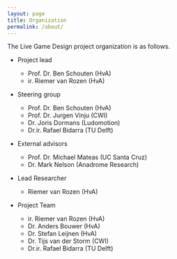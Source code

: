 ```yaml
---
layout: page
title: Organization
permalink: /about/
---
```

The Live Game Design project organization is as follows.

* Project lead
  * Prof. Dr. Ben Schouten (HvA)
  * ir. Riemer van Rozen (HvA)

* Steering group
  * Prof. Dr. Ben Schouten (HvA)
  * Prof. Dr. Jurgen Vinju (CWI)
  * Dr. Joris Dormans (Ludomotion)
  * Dr.ir. Rafael Bidarra (TU Delft)

* External advisors
  * Prof. Dr. Michael Mateas (UC Santa Cruz)
  * Dr. Mark Nelson (Anadrome Research)

* Lead Researcher
  * Riemer van Rozen (HvA)

* Project Team
  * ir. Riemer van Rozen (HvA)
  * Dr. Anders Bouwer (HvA)
  * Dr. Stefan Leijnen (HvA)
  * Dr. Tijs van der Storm (CWI)
  * Dr.ir. Rafael Bidarra (TU Delft)
  
